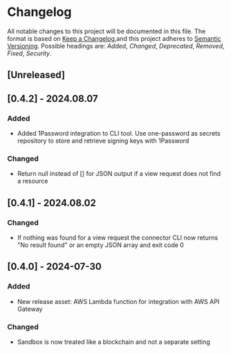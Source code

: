 # Changelog

All notable changes to this project will be documented in this file. The format is based on [Keep a Changelog](https://keepachangelog.com/en/1.1.0/),and this project adheres to [Semantic Versioning](https://semver.org/spec/v2.0.0.html). Possible headings are: *Added*, *Changed*, *Deprecated*, *Removed*, *Fixed*, *Security*.

## [Unreleased]

## [0.4.2] - 2024.08.07

### Added

- Added 1Password integration to CLI tool. Use one-password as secrets repository to store and retrieve signing keys with 1Password

### Changed

- Return null instead of [] for JSON output if a view request does not find a resource

## [0.4.1] - 2024.08.02

### Changed

- If nothing was found for a view request the connector CLI now returns "No result found" or an empty JSON array and exit code 0

## [0.4.0] - 2024-07-30

### Added

- New release asset: AWS Lambda function for integration with AWS API Gateway

### Changed

- Sandbox is now treated like a blockchain and not a separate setting
